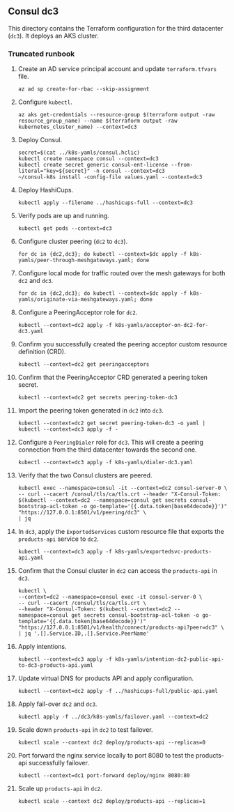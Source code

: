 ## Consul dc3

This directory contains the Terraform configuration for the third datacenter (`dc3`).  It deploys an AKS cluster.

### Truncated runbook

1. Create an AD service principal account and update `terraform.tfvars` file.

    ```
    az ad sp create-for-rbac --skip-assignment
    ```

1. Configure `kubectl`.

    ```
    az aks get-credentials --resource-group $(terraform output -raw resource_group_name) --name $(terraform output -raw kubernetes_cluster_name) --context=dc3
    ```

1. Deploy Consul. 

    ```
    secret=$(cat ../k8s-yamls/consul.hclic)
    kubectl create namespace consul --context=dc3
    kubectl create secret generic consul-ent-license --from-literal="key=${secret}" -n consul --context=dc3
    ~/consul-k8s install -config-file values.yaml --context=dc3
    ```


1. Deploy HashiCups.

    ```
    kubectl apply --filename ../hashicups-full --context=dc3
    ```

1. Verify pods are up and running.

    ```
    kubectl get pods --context=dc3
    ```

1. Configure cluster peering (`dc2` to `dc3`).

    ```
    for dc in {dc2,dc3}; do kubectl --context=$dc apply -f k8s-yamls/peer-through-meshgateways.yaml; done
    ```


1. Configure local mode for traffic routed over the mesh gateways for both `dc2` and `dc3`.

    ```
    for dc in {dc2,dc3}; do kubectl --context=$dc apply -f k8s-yamls/originate-via-meshgateways.yaml; done
    ```

1. Configure a PeeringAcceptor role for `dc2`.

    ```
    kubectl --context=dc2 apply -f k8s-yamls/acceptor-on-dc2-for-dc3.yaml
    ```

1. Confirm you successfully created the peering acceptor custom resource definition (CRD).

    ```
    kubectl --context=dc2 get peeringacceptors
    ```

1. Confirm that the PeeringAcceptor CRD generated a peering token secret.

    ```
    kubectl --context=dc2 get secrets peering-token-dc3
    ```

1. Import the peering token generated in `dc2` into `dc3`.

    ```
    kubectl --context=dc2 get secret peering-token-dc3 -o yaml | kubectl --context=dc3 apply -f -
    ```

1. Configure a `PeeringDialer` role for `dc3`. This will create a peering connection from the third datacenter towards the second one.

    ```
    kubectl --context=dc3 apply -f k8s-yamls/dialer-dc3.yaml
    ```

1. Verify that the two Consul clusters are peered.

    ```
    kubectl exec --namespace=consul -it --context=dc2 consul-server-0 \
    -- curl --cacert /consul/tls/ca/tls.crt --header "X-Consul-Token: $(kubectl --context=dc2 --namespace=consul get secrets consul-bootstrap-acl-token -o go-template='{{.data.token|base64decode}}')" "https://127.0.0.1:8501/v1/peering/dc3" \
    | jq
    ```

1. In `dc3`, apply the `ExportedServices` custom resource file that exports the `products-api` service to `dc2`.

    ```
    kubectl --context=dc3 apply -f k8s-yamls/exportedsvc-products-api.yaml
    ```

1. Confirm that the Consul cluster in `dc2` can access the `products-api` in `dc3`.

    ```
    kubectl \
    --context=dc2 --namespace=consul exec -it consul-server-0 \
    -- curl --cacert /consul/tls/ca/tls.crt \
    --header "X-Consul-Token: $(kubectl --context=dc2 --namespace=consul get secrets consul-bootstrap-acl-token -o go-template='{{.data.token|base64decode}}')" "https://127.0.0.1:8501/v1/health/connect/products-api?peer=dc3" \
    | jq '.[].Service.ID,.[].Service.PeerName'
    ```

1. Apply intentions.

    ```
    kubectl --context=dc3 apply -f k8s-yamls/intention-dc2-public-api-to-dc3-products-api.yaml
    ```

1. Update virtual DNS for products API and apply configuration.

    ```
    kubectl --context=dc2 apply -f ../hashicups-full/public-api.yaml
    ```

1. Apply fail-over `dc2` and `dc3`.

    ```
    kubectl apply -f ../dc3/k8s-yamls/failover.yaml --context=dc2
    ```

1. Scale down `products-api` in `dc2` to test failover.

    ```
    kubectl scale --context dc2 deploy/products-api --replicas=0
    ```

1. Port forward the nginx service locally to port 8080 to test the products-api successfully failover.

    ```
    kubectl --context=dc1 port-forward deploy/nginx 8080:80
    ```

1. Scale up `products-api` in `dc2`.

    ```
    kubectl scale --context dc2 deploy/products-api --replicas=1
    ```